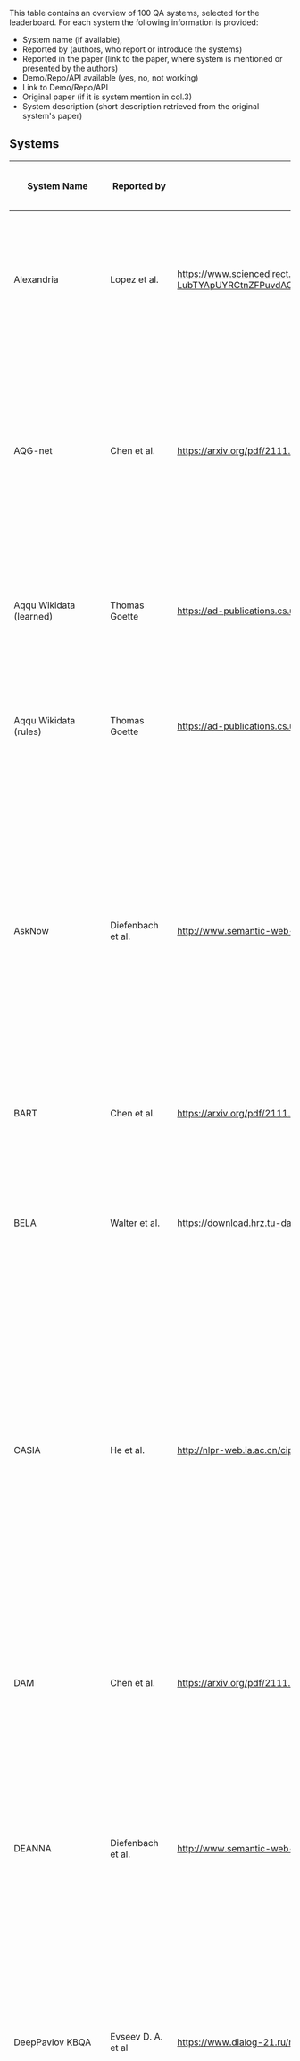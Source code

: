 This table contains an overview of 100 QA systems, selected for the leaderboard. For each system the following information is provided:
- System name (if available),
- Reported by (authors, who report or introduce the systems)
- Reported in the paper (link to the paper, where system is mentioned or presented by the authors)
- Demo/Repo/API available (yes, no, not working)
- Link to Demo/Repo/API
- Original paper (if it is system mention in col.3)
- System description (short description retrieved from the original system's paper)



## Systems
| System Name                           | Reported by         | Reported in the paper| Demo/Repo/API available (yes or no or not working) | | Link to Demo/Repo/API| Original paper (if it is system mention in col.3) | System description (short description retrieved from the original system's paper)|
|--------------------------------------|----------------------|-------------------------------------------------------------------------------------------------------------------------------------------------------------------------------------------------------------------------------------------------------------------------------------------------------|-------------|---------------------------------------------|------------------------------------------------------------------------------------------------------------------------|----------------------------------------------------------------------------------------------------------------------------------------------------------------------------------------------------------|---------------------------------------------------------------------------------------------------------------------------------------------------------------------------------------------------------------------------------------------------------------------------------------------------------------------------------------------------------------------------------------------------------------------------------------------------------------------------------------------------------------------------------------------------------------------------------------------------------------------------------------------------------------------------------------------------------------------------------------------------------------------------------------------------------------------------------------------------------------------------------------------------------------------------------------------------------------------------------------------------------------------------------------------------------------------------------------------------------|
| Alexandria                           | Lopez et al.         | https://www.sciencedirect.com/science/article/pii/S157082681300022X?casa_token=NBVj-I48uxAAAAAA:izoYV-LubTYApUYRCtnZFPuvdACyWHHNnwVBjo1S1K24AiXYmMde9vdEBsCxdpAvlfNvPswrzr8#br000150                                                                                                                  | not working |                                             | http://alexandria.neofonie.de/                                                                                         | https://link.springer.com/chapter/10.1007/978-3-662-46641-4_8                                                                                                                                            | Alexandria is a German question answering system over a domain ontology that was built primarily with data from Freebase, parts of DBpedia, and some manually generated content, and contains information on persons, locations, works, etc., as well as events, including temporal ones, and n-ary relations between entities.                                                                                                                                                                                                                                                                                                                                                                                                                                                                                                                                                                                                                                                                                                                                                                         |
| AQG-net                              | Chen et al.          | https://arxiv.org/pdf/2111.00732.pdf                                                                                                                                                                                                                                                                  | yes         |                                             | https://github.com/Bahuia/AQGNet                                                                                       | https://arxiv.org/pdf/2109.03614.pdf                                                                                                                                                                     | Authors propose a new formal query building approach that consists of two stages. In the first stage, they predict the query structure of the question and leverage the structure to constrain the generation of the candidate queries and propose a novel graph generation framework to handle the structure prediction task and design an encoder-decoder model to predict the argument of the predetermined operation in each generative step. In the second stage, they follow the previous methods to rank the candidate queries.                                                                                                                                                                                                                                                                                                                                                                                                                                                                                                                                                                  |
| Aqqu Wikidata (learned)              | Thomas Goette        | https://ad-publications.cs.uni-freiburg.de/theses/Master_Thomas_Götte_2021.pdf                                                                                                                                                                                                                        | no          |                                             |                                                                                                                        | same as reporting paper                                                                                                                                                                                  | Author focus on simple questions which means thatthe corresponding SPARQL query contains only one triple, provide a modular, easy-toextend QA pipeline and evaluate it on the SimpleQuestionsWikidata benchmark. Ranking is learned from the training set.                                                                                                                                                                                                                                                                                                                                                                                                                                                                                                                                                                                                                                                                                                                                                                                                                                              |
| Aqqu Wikidata (rules)                | Thomas Goette        | https://ad-publications.cs.uni-freiburg.de/theses/Master_Thomas_Götte_2021.pdf                                                                                                                                                                                                                        | no          |                                             |                                                                                                                        | same as reporting paper                                                                                                                                                                                  | Author focus on simple questions which means thatthe corresponding SPARQL query contains only one triple, provide a modular, easy-toextend QA pipeline and evaluate it on the SimpleQuestionsWikidata benchmark. Ranking with a set of weighted features.                                                                                                                                                                                                                                                                                                                                                                                                                                                                                                                                                                                                                                                                                                                                                                                                                                               |
| AskNow                               | Diefenbach et al.    | http://www.semantic-web-journal.net/system/files/swj2038.pdf                                                                                                                                                                                                                                          | yes         |                                             | https://github.com/AskNowQA                                                                                            | https://www.springerprofessional.de/en/asknow-a-framework-for-natural-language-query-formalization-in-s/10191942                                                                                         | Authors propose a framework, called AskNow, where users can pose queries in English to a target RDF knowledge base (e.g. DBpedia), which are first normalized into an intermediary canonical syntactic form, called Normalized Query Structure (NQS), and then translated into SPARQL queries. NQS facilitates the identification of the desire (or expected output information) and the user-provided input information, and establishing their mutual semantic relationship. At the same time, it is sufficiently adaptive to query paraphrasing. We have empirically evaluated the framework with respect to the syntactic robustness of NQS and semantic accuracy of the SPARQL translator on standard benchmark datasets.                                                                                                                                                                                                                                                                                                                                                                          |
| BART                                 | Chen et al.          | https://arxiv.org/pdf/2111.00732.pdf                                                                                                                                                                                                                                                                  | yes         |                                             | https://github.com/pytorch/fairseq/blob/main/examples/bart/README.md                                                   | https://arxiv.org/abs/1910.13461                                                                                                                                                                         | BART is a strong pre-trained sequence-tosequence model, that treats the problem of KGQA as a conventional machine translation task from NLQ to SPARQL.                                                                                                                                                                                                                                                                                                                                                                                                                                                                                                                                                                                                                                                                                                                                                                                                                                                                                                                                                  |
| BELA                                 | Walter et al.        | https://download.hrz.tu-darmstadt.de/pub/FB20/Dekanat/Publikationen/UKP/76500354.pdf                                                                                                                                                                                                                  | no          |                                             |                                                                                                                        | same as reporting paper                                                                                                                                                                                  | Authors present a question answering system architecture whichprocesses natural language questions in a pipeline consisting of five steps:i) question parsing and query template generation, ii) lookup in an inverted index, iii) string similarity computation, iv) lookup in a lexicaldatabase in order to find synonyms, and v) semantic similarity computation                                                                                                                                                                                                                                                                                                                                                                                                                                                                                                                                                                                                                                                                                                                                     |
| CASIA                                | He et al.            | http://nlpr-web.ia.ac.cn/cip/~liukang/liukangPageFile/QALD-3.pdf                                                                                                                                                                                                                                      | no          |                                             |                                                                                                                        | same as reporting paper                                                                                                                                                                                  | CASIA  implements a basic pipeline framework which consists three main components, including question analysis, resource mapping and SPARQL generation. Inspecific, authors first employ shallow and deep linguistic analysis to transform NL-queriesinto a set of Query Triples with <subject, predict, object> format. Second, they mapeach phrase in Query Triple to the corresponding resource (class, entity, or property)in DBpedia. As a result, Ontology Triples are generated. Thirdly, the SPARQL querieswill be constructed based on Ontology Triple and question type. At last, the generatedSPARQL queries is used to search on the Linked Data, and the best answer can bepicked out through validating and ranking.                                                                                                                                                                                                                                                                                                                                                                      |
| DAM                                  | Chen et al.          | https://arxiv.org/pdf/2111.00732.pdf                                                                                                                                                                                                                                                                  | no          |                                             |                                                                                                                        | https://ur.booksc.me/book/82262350/2e40d5                                                                                                                                                                | Authors propose a transformer-based deep attentive semantic matching model (DAM), to identify the KB relations corresponding to the questions. The DAM is completely based on the attention mechanism and applies the fine-grained word-level attention to enhance the matching of questions and relations. On the basis of the DAM, we build a three-stage KBQA pipeline system                                                                                                                                                                                                                                                                                                                                                                                                                                                                                                                                                                                                                                                                                                                        |
| DEANNA                               | Diefenbach et al.    | http://www.semantic-web-journal.net/system/files/swj2038.pdf                                                                                                                                                                                                                                          | yes         |                                             | https://www.mpi-inf.mpg.de/departments/databases-and-information-systems/research/yago-naga/deanna                     | https://aclanthology.org/D12-1035.pdf                                                                                                                                                                    | The method is based on an integer linear program to solve several disambiguation tasks jointly: the segmentation of questions into phrases; the mapping of phrases to semantic entities, classes, and relations; and the construction of SPARQL triple patterns. Our solution harnesses the rich type system provided by knowledge bases in the web of linked data, to constrain our semantic-coherence objective function.                                                                                                                                                                                                                                                                                                                                                                                                                                                                                                                                                                                                                                                                             |
| DeepPavlov KBQA                      | Evseev D. A. et al   | https://www.dialog-21.ru/media/5088/evseevdaplusarkhipov-myu-048.pdf                                                                                                                                                                                                                                  | yes         |                                             | http://docs.deeppavlov.ai/en/master/features/models/kbqa.html                                                          | same as reporting paper                                                                                                                                                                                  | For translation of a question to a SPARQL query, authors first define the type of the query template. Then they fill the empty slots in the template with entities, relations from Wikidata and constraints. For entity detection BERT sequence labeling model is used. Relation ranking is performed by BiLSTM, path ranking—by BERT-based ranking model.This KBQA system is capable of answering complex questions with logical or comparative reasoning and was released as a component of open-source DeepPavlov library.                                                                                                                                                                                                                                                                                                                                                                                                                                                                                                                                                                           |
| DTQA                                 | Omar et al.          | http://ceur-ws.org/Vol-2980/paper312.pdf                                                                                                                                                                                                                                                              | no          |                                             |                                                                                                                        | https://ojs.aaai.org/index.php/AAAI/article/view/17988                                                                                                                                                   | Authors demonstrate Deep Thinking Question Answering (DTQA), a semantic parsing and reasoning-based KBQA system. DTQA (1) integrates multiple, reusable modules that are trained specifically for their individual tasks (e.g. semantic parsing, entity linking, and relationship linking), eliminating the need for end-to-end KBQA training data; (2) leverages semantic parsing and a reasoner for improved question understanding.                                                                                                                                                                                                                                                                                                                                                                                                                                                                                                                                                                                                                                                                  |
| ElNeuQA-ConvS2S                      | Diomedi, Hogan       | https://arxiv.org/pdf/2107.02865.pdf                                                                                                                                                                                                                                                                  | yes         |                                             | https://github.com/thesemanticwebhero/ElNeuKGQA                                                                        | same as reporting paper                                                                                                                                                                                  | Authors propose an approach, called ElNeuQA, that combines EL with NMT. Specifically, an EL system is used to identify entity mentions in the question and link them to the knowledge graph. They combine this with an NMT model that is trained and used to generate template queries with placeholders for entities. Also the model is strengthened with ConvS2S (Convolutional Sequence-to-Sequence): a CNN-based architecture, featuring gated linear units, residual connections, and attention.                                                                                                                                                                                                                                                                                                                                                                                                                                                                                                                                                                                                   |
| Elon                                 | Zheng et. al.        | https://arxiv.org/pdf/1910.09760.pdf                                                                                                                                                                                                                                                                  | yes         |                                             | https://github.com/bszabo94/Elon, demo not working http://qald-beta.cs.upb.de:443/                                     | same as reporting paper                                                                                                                                                                                  | Elon by Szab´o Bence et al. from Paderborn University in Germany stemsfrom a student project and is available at http://qald-beta.cs.upb.de:443/.It is based on an own dictionary and not yet published.                                                                                                                                                                                                                                                                                                                                                                                                                                                                                                                                                                                                                                                                                                                                                                                                                                                                                                |
| Frankenstein                         | Liang et al.         | https://assets.researchsquare.com/files/rs-70794/v1_stamped.pdf                                                                                                                                                                                                                                       | yes         |                                             | https://github.com/WDAqua/Frankenstein                                                                                 | https://dl.acm.org/doi/fullHtml/10.1145/3178876.3186023                                                                                                                                                  | Modern question answering (QA) systems need to flexibly integrate a number of components specialised to fulfil specific tasks in a QA pipeline. Since a number of different software components exist that implement different strategies for each of these tasks, it is a major challenge to select and combine the most suitable components into a QA system, given the characteristics of a question. The authors study this optimisation problem and train classifiers, which take features of a question as input and have the goal of optimising the selection of QA components based on those features and devise a greedy algorithm to identify the pipelines that include the suitable components and can effectively answer the given question. We implement this model within Frankenstein, a QA framework able to select QA components and compose QA pipelines. Evaluation results not only suggest that Frankenstein precisely solves the QA optimisation problem but also enables the automatic composition of optimised QA pipelines, which outperform the static Baseline QA pipeline. |
| FREyA                                | Lopez et al.         | https://arxiv.org/pdf/2105.00811.pdf                                                                                                                                                                                                                                                                  | no          |                                             |                                                                                                                        | https://link.springer.com/content/pdf/10.1007%2F978-3-642-13486-9_8.pdf                                                                                                                                  | FREyA combines syntactic parsing with the knowledge encoded in ontologies in order to reduce the customisation effort. If the system fails to automatically derive an answer, it will generate clarification dialogs for the user. The user’s selections are saved and used for training the system in order to improve its performance over time.                                                                                                                                                                                                                                                                                                                                                                                                                                                                                                                                                                                                                                                                                                                                                      |
| gAnswer                              | Omar et al.          | http://ceur-ws.org/Vol-2980/paper312.pdf                                                                                                                                                                                                                                                              | not working |                                             | http://59.108.48.18:8080/gAnswer/ganswer.jsp, http://ganswer.gstore-pku.com/                                           | https://ieeexplore.ieee.org/stamp/stamp.jsp?arnumber=8085196&casa_token=tKoH05rK3M0AAAAA:5fYhLLMidsRm4ibH-JoOaJst81ulY3_oS3crqTO_sLGAOjmVhQEFAvnTnd4v5ZpLqpsnIhhSF5k_&tag=1                              | Authors propose a semantic query graph to model the query intention in the natural language question in a structural way, based on which, RDF Q/A is reduced to subgraph matching problem. They resolve the ambiguity of natural language questions at the time when matches of query are found. The cost of disambiguation is saved if there are no matching found. Two different frameworks to build the semantic query graph are proposed, gAnswer is relation (edge)-first.                                                                                                                                                                                                                                                                                                                                                                                                                                                                                                                                                                                                                         |
| gAnswer2                             | Zheng et. al.        | https://arxiv.org/pdf/1910.09760.pdf                                                                                                                                                                                                                                                                  | no          |                                             |                                                                                                                        | https://ieeexplore.ieee.org/stamp/stamp.jsp?arnumber=8085196                                                                                                                                             | Authors propose a semantic query graph to model the query intention in the natural language question in a structural way, based on which, RDF Q/A is reduced to subgraph matching problem. They resolve the ambiguity of natural language questions at the time when matches of query are found. The cost of disambiguation is saved if there are no matching found. Two different frameworks to build the semantic query graph are proposed, gAnswer2 is node-first.                                                                                                                                                                                                                                                                                                                                                                                                                                                                                                                                                                                                                                   |
| gGCN                                 | Wu et al.            | https://arxiv.org/pdf/2101.01510.pdf                                                                                                                                                                                                                                                                  | no          |                                             |                                                                                                                        | same as reporting paper                                                                                                                                                                                  | Authors  present a relational graph convolutional network (RGCN)-based model gRGCN for semantic parsing in KBQA. gRGCN extracts the global semantics of questions and their corresponding query graphs, including structure semantics via RGCN and relational semantics (label representation of relations between entities) via a hierarchical relation attention mechanism.The gGCN model is obtained from gRGCN by replacing RGCN with Graph Convolutional Network (GCN)                                                                                                                                                                                                                                                                                                                                                                                                                                                                                                                                                                                                                             |
| GGNN                                 | Sorokin and Gurevych | https://aclanthology.org/C18-1280.pdf                                                                                                                                                                                                                                                                 | yes         |                                             | https://github.com/UKPLab/coling2018-graph-neural-networks-question-answering                                          | same as reporting paper                                                                                                                                                                                  | Authors address the problem of learning vector representations for complex semantic parses that consist of multiple entities and relations. For each input question, they construct an explicit structural semantic parse (semantic graph). Semantic parses can be deterministically converted to a query to extract the answers from the KB. To investigate ways to encode the structure of a semantic parse and to improve the performance for more complex questions, authors adapt Gated Graph Neural Networks (GGNNs), described in Li et al. (2016), to process and score semantic parses.                                                                                                                                                                                                                                                                                                                                                                                                                                                                                                        |
| GRAFT-Net                            | Y Feng et al.        | https://arxiv.org/pdf/2112.06109.pdf                                                                                                                                                                                                                                                                  | yes         |                                             | https://github.com/haitian-sun/GraftNet                                                                                | https://arxiv.org/abs/1809.00782                                                                                                                                                                         | Authors propose a novel graph convolution based neural network, called GRAFT-Net (Graphs of Relations Among Facts and Text Networks), specifically designed to operate over heterogeneous graphs of KB facts and text sentences. First, they propose heterogeneous update rulesthat handle KB nodes differently from the textnodes: for instance, LSTM-based updates are usedto propagate information into and out of text nodes. Second, authors introduce a directed propagation method, inspired by personalized Pagerankin IR (Haveliwala, 2002),                                                                                                                                                                                                                                                                                                                                                                                                                                                                                                                                                   |
| GRAFT-Net + Clocq                    | Christmann P. et al  | https://arxiv.org/pdf/2108.08597.pdf                                                                                                                                                                                                                                                                  | yes         |                                             | https://github.com/PhilippChr/CLOCQ (demo is available for further work on CLOCQ)                                      | same as reporting paper                                                                                                                                                                                  | This work presents CLOCQ, an efficient method that prunes irrelevant parts of the search space using KB-aware signals. CLOCQ uses a top-𝑘 query processor over score-ordered lists of KB items that combine signals about lexical matching, relevance to the question, coherence among candidate items, and connectivity in the KB graph.                                                                                                                                                                                                                                                                                                                                                                                                                                                                                                                                                                                                                                                                                                                                                               |
| gRGCN                                | Wu et al.            | https://arxiv.org/pdf/2101.01510.pdf                                                                                                                                                                                                                                                                  | no          |                                             |                                                                                                                        | same as reporting paper                                                                                                                                                                                  | Authors present a relational graph convolutional network (RGCN)-based model gRGCN for semantic parsing in KBQA. gRGCN extracts the global semantics of questions and their corresponding query graphs, including structure semantics via RGCN and relational semantics (label representation of relations between entities) via a hierarchical relation attention mechanism.                                                                                                                                                                                                                                                                                                                                                                                                                                                                                                                                                                                                                                                                                                                            |
| Hakimov                              | Diefenbach et al.    | http://www.semantic-web-journal.net/system/files/swj2038.pdf                                                                                                                                                                                                                                          | no          |                                             |                                                                                                                        | https://www.semanticscholar.org/paper/Applying-Semantic-Parsing-to-Question-Answering-the-Hakimov-Unger/126ee532d48302b31f899ab392c51ad982ee5cad                                                         | Authors investigate how much lexical knowledge would need to be added so that a semantic parsing approach can perform well on unseen data. We manually add a set of lexical entries on the basis of analyzing the test portion of the QALD-4 dataset. Further, we analyze if a state-of-the-art tool for inducing ontology lexica from corpora can derive these lexical entries automatically.                                                                                                                                                                                                                                                                                                                                                                                                                                                                                                                                                                                                                                                                                                          |
| HGNet                                | Chen et al.          | https://arxiv.org/pdf/2111.00732.pdf                                                                                                                                                                                                                                                                  | yes         |                                             | https://github.com/Bahuia/HGNet                                                                                        | https://arxiv.org/pdf/2111.00732.pdf                                                                                                                                                                     | Hierarchical Graph Generation Network (HGNet) focues on generating search query by proposing a new unified query graph grammar to adapt to SPARQL's syntax. FIrstly, the autho ranks top k entity, relation, and value by ralation ranking and pattern matching. Secondly, HGNet is used to encde and decode the natural questions to generate query graph. The project is open-sourced on github.                                                                                                                                                                                                                                                                                                                                                                                                                                                                                                                                                                                                                                                                                                      |
| HR-BiLSTM                            | Chen et al.          | https://arxiv.org/pdf/2111.00732.pdf                                                                                                                                                                                                                                                                  | no          |                                             |                                                                                                                        | https://arxiv.org/pdf/1704.06194.pdf                                                                                                                                                                     | Authors propose a hierarchical recurrent neural network enhanced by residual learning which detects KB relations given an input question. The method uses deep residual bidirectional LSTMs to compare questions and relation names via different levels of abstraction. Additionally, they propose a simple KBQA system that integrates entity linking and our proposed relation detector to make the two components enhance each other                                                                                                                                                                                                                                                                                                                                                                                                                                                                                                                                                                                                                                                                |
| Intui2                               | Diefenbach et al.    | http://www.semantic-web-journal.net/system/files/swj2038.pdf                                                                                                                                                                                                                                          | no          |                                             |                                                                                                                        | http://ceur-ws.org/Vol-1179/CLEF2013wn-QALD3-Dima2013.pdf                                                                                                                                                | The system takes as input a natural language question formulated in English and generates an equivalent SPARQL query. The mapping is based on the analysis of the syntactic patterns present in the input question.                                                                                                                                                                                                                                                                                                                                                                                                                                                                                                                                                                                                                                                                                                                                                                                                                                                                                     |
| Intui3                               | Diefenbach et al.    | http://www.semantic-web-journal.net/system/files/swj2038.pdf                                                                                                                                                                                                                                          | no          |                                             |                                                                                                                        | http://ceur-ws.org/Vol-1180/CLEF2014wn-QA-Dima2014.pdf                                                                                                                                                   | The system accepts as input a question formulated in natural language (in English), and uses syntactic and semantic information to construct its interpretation with respect to a given database of RDF triples (in this case DBpedia 3.9). The interpretation is mapped to the corresponding SPARQL query, which is then run against a SPARQL endpoint to retrieve the answers to the initial question.                                                                                                                                                                                                                                                                                                                                                                                                                                                                                                                                                                                                                                                                                                |
| ISOFT                                | Diefenbach et al.    | http://www.semantic-web-journal.net/system/files/swj2038.pdf                                                                                                                                                                                                                                          | no          |                                             |                                                                                                                        | http://ceur-ws.org/Vol-1180/CLEF2014wn-QA-ParkEt2014.pdf                                                                                                                                                 | Authors  use natural language processing tools to extract slots and SPARQL templates from the question and  semantic similarity to map a natural language question to a SPARQL query.                                                                                                                                                                                                                                                                                                                                                                                                                                                                                                                                                                                                                                                                                                                                                                                                                                                                                                                   |
| KBQA-Adapter                         | Oliya A et al        | https://aclanthology.org/2021.emnlp-main.345.pdf                                                                                                                                                                                                                                                      | yes         |                                             | https://github.com/wudapeng268/KBQA-Adapter                                                                            | https://arxiv.org/pdf/1907.07328.pdf                                                                                                                                                                     | In this paper, we propose a simple mapping method, named representation adapter, to learn the representation mapping for both seen and unseen relations based on previously learned relation embedding. The authors employ the adversarial objective and the reconstruction objective to improve the mapping performance                                                                                                                                                                                                                                                                                                                                                                                                                                                                                                                                                                                                                                                                                                                                                                                |
| KGQAn                                | Omar et al.          | http://ceur-ws.org/Vol-2980/paper312.pdf                                                                                                                                                                                                                                                              | yes         |                                             | https://www.youtube.com/watch?v=Pdun0cG5PUE&ab_channel=RehamOsama                                                      | same as reporting paper                                                                                                                                                                                  | KGQAn transforms a question into semantically equivalent SPARQL queries via a novel three-phase strategy based on natural language models trained generally for understanding and leveraging short English text. Without preprocessing or annotated questions on KGs, KGQAn outperformed the existing systems in KG question answering by an improvement of at least 33% in F1-measure and 61% in precision                                                                                                                                                                                                                                                                                                                                                                                                                                                                                                                                                                                                                                                                                             |
| KrantikariQA (Pairwise)              | G Maheshwari et. al. | https://arxiv.org/pdf/1811.01118.pdf                                                                                                                                                                                                                                                                  | yes         |                                             | https://github.com/AskNowQA/KrantikariQA                                                                               | same as reporting paper                                                                                                                                                                                  | Authors conduct an empirical investigation of neural query graph ranking approaches for the task of complex question answering over knowledge graphs. They experiment with six different ranking models and propose a novel self-attention based slot matching model which exploits the inherent structure of query graphs. Pairwise counterparts perform worse.                                                                                                                                                                                                                                                                                                                                                                                                                                                                                                                                                                                                                                                                                                                                        |
| KrantikariQA (Pointwise)             | G Maheshwari et. al. | https://arxiv.org/pdf/1811.01118.pdf                                                                                                                                                                                                                                                                  | yes         |                                             | https://github.com/AskNowQA/KrantikariQA                                                                               | same as reporting paper                                                                                                                                                                                  | Authors conduct an empirical investigation of neural query graph ranking approaches for the task of complex question answering over knowledge graphs. They experiment with six different ranking models and propose a novel self-attention based slot matching model which exploits the inherent structure of query graphs. Pointwise models generally outperform their pairwise counterparts when trained on small datasets but have a comparable performance otherwise.                                                                                                                                                                                                                                                                                                                                                                                                                                                                                                                                                                                                                               |
| LAMA                                 | Radoev et. al.       | http://www.semantic-web-journal.net/system/files/swj2537.pdf                                                                                                                                                                                                                                          | no          |                                             |                                                                                                                        | same as reporting paper                                                                                                                                                                                  | The proposed method is based on transforming natural language questions into SPARQL queries by leveraging the syntactic information of questions. Authors describe a set of lexico-syntactic patterns used to automatically generate triple patterns and SPARQL queries.                                                                                                                                                                                                                                                                                                                                                                                                                                                                                                                                                                                                                                                                                                                                                                                                                                |
| Liang et al.                         | Liang et al.         | https://assets.researchsquare.com/files/rs-70794/v1_stamped.pdf                                                                                                                                                                                                                                       | yes         |                                             | https://github.com/Sylvia-Liang/QAsparql                                                                               | same as reporting paper                                                                                                                                                                                  | Authors propose a new QA system for translating natural language questions into SPARQL queries. The key idea is to break up the translation process into 5 smaller, more manageable sub-tasks and use ensemble machine learning methods as well as Tree-LSTM-based neural network models to automatically learn and translate a natural language question into a SPARQL query.                                                                                                                                                                                                                                                                                                                                                                                                                                                                                                                                                                                                                                                                                                                          |
| LingTeQA                             | D. Nhuan et al       | https://ieeexplore.ieee.org/abstract/document/9282949                                                                                                                                                                                                                                                 | no          |                                             |                                                                                                                        | same as reporting paper                                                                                                                                                                                  | Authors introduce a Question-Answering (QA) system that allows users to ask questions in English. The uniqueness of this system is its ability to answer questions containing linguistic terms, i.e., concepts such as SMALL, LARGE, or TALL. Those concepts are defined via membership functions drawn by users using a dedicated software designed for entering ‘shapes’ of these functions. The system is built based on an analogical problem solving approach, and is suitable for providing users with comprehensive answers.                                                                                                                                                                                                                                                                                                                                                                                                                                                                                                                                                                     |
| Luo et al.                           | Wu et al.            | https://arxiv.org/pdf/2101.01510.pdf                                                                                                                                                                                                                                                                  | no          |                                             |                                                                                                                        | https://aclanthology.org/D18-1242.pdf                                                                                                                                                                    | Authors propose a neural network based approach to improve the performance of semantic similarity measurement in complex question answering. Given candidate query graphs generated from one question, their model embeds the question surface and predicate sequences into a uniform vector space. The main difference between their approach and previous methods is that the authors integrate hidden vectors of various semantic components and encode their interaction as the hidden semantics of the entire query graph. In addition, to cope with different semantic components of a query graph, dependency parsing information is leveraged as a complementary of sentential information for question encoding, which makes the model better align each component to the question.                                                                                                                                                                                                                                                                                                            |
| mBERT                                | Zhou Y. et al        | https://aclanthology.org/2021.naacl-main.465.pdf                                                                                                                                                                                                                                                      | no          |                                             |                                                                                                                        | same as reporting paper                                                                                                                                                                                  | A KGQA baseline, proposed in Zhou et al. for multilingual QA , implemented with fine-tuning pre-trained multilingual models (e.g. mBERT) in source language and directly perform inference in target language.                                                                                                                                                                                                                                                                                                                                                                                                                                                                                                                                                                                                                                                                                                                                                                                                                                                                                          |
| MemNN                                | Oliya A et al        | https://aclanthology.org/2021.emnlp-main.345.pdf                                                                                                                                                                                                                                                      | no          |                                             |                                                                                                                        | https://arxiv.org/abs/1506.02075                                                                                                                                                                         | Authors present an embedding-based QA system developed under the framework of Memory Networks (MemNNs) (Weston et al., 2015; Sukhbaatar et al., 2015). Memory Networks are learning systems centered around a memory component that can be read and written to, with a particular focus on cases where the relationship between the input and response languages (here natural language) and the storage language (here, the facts from KBs) is performed by embedding all of them in the same vector space. The setting of the simple QA corresponds to the elementary operation of performing a single lookup in the memory.                                                                                                                                                                                                                                                                                                                                                                                                                                                                          |
| MHE                                  | Lopez et al.         | https://www.sciencedirect.com/science/article/pii/S157082681300022X?casa_token=NBVj-I48uxAAAAAA:izoYV-LubTYApUYRCtnZFPuvdACyWHHNnwVBjo1S1K24AiXYmMde9vdEBsCxdpAvlfNvPswrzr8#br000150                                                                                                                  | no          |                                             |                                                                                                                        | no paper submitted, mentioned only in the organizers report                                                                                                                                              | MHE is a method for retrieving entities from an entity graph given an input query in natural language. It was developed by Marek Ciglan at the Institute of Informatics at the Slovak Academy of Sciences. The method relies on query annotation, where parts of the query are labeled with possible mappings to the given knowledge base. The annotations comprise entities and relations, and were generated by means of a gazetteer, in order to expand relations with synonyms, and a Wikifier tool, in order to annotate entities. From those annotations, MHE constructs possible sub-graphs as query interpretation hypotheses and matches them against the entity graph of DBpedia. MHE was the onlyQALD-2 participant that provided answers to alltypes of questions, performing best on string anddate questions.                                                                                                                                                                                                                                                                             |
| Multi-hop QGG                        | Zou et al.           | https://arxiv.org/pdf/2111.06086.pdf                                                                                                                                                                                                                                                                  | no          |                                             |                                                                                                                        | same as reporting paper                                                                                                                                                                                  | Authors propose an end-to-end text-to-SPARQL baseline, which can effectively answer multitype complex questions, such as fact questions, dual-intent questions, boolean questions and counting questions, with Wikidata as the background knowledge base. The baseline's is implemented  as  relation-aware attention encoder and pointer network decoder.                                                                                                                                                                                                                                                                                                                                                                                                                                                                                                                                                                                                                                                                                                                                              |
| NHGG                                 | Chen et al.          | https://arxiv.org/pdf/2111.00732.pdf                                                                                                                                                                                                                                                                  | no          |                                             |                                                                                                                        | same as reporting paper                                                                                                                                                                                  | Non-hierarchical Graph Generation (NHGG) integrates Outlining and Filling into one procedure. For AddVertex and AddEdge, the model directly predicts instances instead of classes. In this way, the query graph can be completed by only one decoding process without Filling operations.                                                                                                                                                                                                                                                                                                                                                                                                                                                                                                                                                                                                                                                                                                                                                                                                               |
| NSM                                  | Y Feng et al.        | https://arxiv.org/pdf/2112.06109.pdf                                                                                                                                                                                                                                                                  | yes         |                                             | https://github.com/RichardHGL/WSDM2021_NSM                                                                             | https://arxiv.org/pdf/2101.03737.pdf                                                                                                                                                                     | Authors propose a novel teacher-student approach for the multi-hop KBQA task. In their approach, the student network aims to find the correct answer to the query, while the teacher network tries to learn intermediate supervision signals for improving the reasoning capacity of the student network. The major novelty lies in the design of the teacher network, where we utilize both forward and backward reasoning to enhance the learning of intermediate entity distributions. By considering bidirectional reasoning, the teacher network can produce more reliable intermediate supervision signals, which can alleviate the issue of spurious reasoning                                                                                                                                                                                                                                                                                                                                                                                                                                   |
| NSQA                                 | P.Kapanipathi et alf | https://aclanthology.org/2021.findings-acl.339.pdf                                                                                                                                                                                                                                                    | no          |                                             |                                                                                                                        | same as reporting paper                                                                                                                                                                                  | Authors propose Neuro-Symbolic Question Answering (NSQA), a modular KBQA system, that leverages (1) Abstract Meaning Representation (AMR) parses for task-independent question understanding; (2) a simple yet effective graph transformation approach to convert AMR parses into candidate logical queries that are aligned to the KB; (3) a pipeline-based approach which integrates multiple, reusable modules that are trained specifically for their individual tasks (semantic parser, entity and relationship linkers, and neuro-symbolic reasoner) and do not require end-to-end training data.                                                                                                                                                                                                                                                                                                                                                                                                                                                                                                 |
| NT-GRAFT-Net                         | Y Feng et al.        | https://arxiv.org/pdf/2112.06109.pdf                                                                                                                                                                                                                                                                  | no          |                                             |                                                                                                                        | same as reporting paper                                                                                                                                                                                  | Extension of NSM: authors replace NSM with GRAFT-Net in NT-NSMto create NT-GRAFT-Net and obtain 6.5-12.6%Hits@1 improvement on GRAFT-Net. GRAFT-Net is a novel graph convolution based neural network,called GRAFT-Net (Graphs of Relations AmongFacts and Text Networks), specifically designedto operate over heterogeneous graphs of KB factsand text sentences, proposed by Sun et al., 2018.                                                                                                                                                                                                                                                                                                                                                                                                                                                                                                                                                                                                                                                                                                       |
| NT-NSM                               | Y Feng et al.        | https://arxiv.org/pdf/2112.06109.pdf                                                                                                                                                                                                                                                                  | no          |                                             |                                                                                                                        | same as reporting paper                                                                                                                                                                                  | Authors present NumericalTransformer on top of NSM, a state-of-the-art embedding-based KBQA model, to create NT-NSM. To enable better training, they propose two pre-training tasks with explicit numerical-oriented loss functions on two generated training datasets and a template-based data augmentation method for enriching ordinal constrained QA dataset.                                                                                                                                                                                                                                                                                                                                                                                                                                                                                                                                                                                                                                                                                                                                      |
| O-Ranking                            | Chen et al.          | https://arxiv.org/pdf/2111.00732.pdf                                                                                                                                                                                                                                                                  | no          |                                             |                                                                                                                        | same as reporting paper                                                                                                                                                                                  | Outlining+Ranking (O-Rank) is an approach proposed by Chen et al. to generate AQG (Abstract Query Graph)  by Outlining and subsequently produces the candidate graphs by enumerating the combination of instances to fill the AQG. Thereafter, the candidates are also ranked with CompQA.                                                                                                                                                                                                                                                                                                                                                                                                                                                                                                                                                                                                                                                                                                                                                                                                              |
| openQA                               | Marx et al.          | https://dl.acm.org/doi/abs/10.1145/2660517.2660519?casa_token=fiz_S3BfluoAAAAA:H0XJuhnjMIH5CH_y7lO6_I7xmCUo_1Of3wwQx0CyYB6adVDVxjrn0Rq3HSJUmfSG4cFAoG1cXN7_Iw                                                                                                                                         | yes         |                                             | https://aksw.org/Projects/openQA.html                                                                                  | same as reporting paper                                                                                                                                                                                  | Authors present a modular and extensible open-source question answering framework and demonstrate how the framework can be used by integrating two state-of-the-art question answering systems.                                                                                                                                                                                                                                                                                                                                                                                                                                                                                                                                                                                                                                                                                                                                                                                                                                                                                                         |
| Platypus                             | Orogat et al.        | https://arxiv.org/pdf/2105.00811.pdf                                                                                                                                                                                                                                                                  | yes         | only find result on qald-7&8 demo available | https://askplatyp.us                                                                                                   | same as reporting paper                                                                                                                                                                                  | Platypus is an question answering platform which has been stoped maintaining after 2018. Platypus supports multilingual question answering by processing question in three steps: 1. convert natural question into internal logical representations. 2. rank the representations by their closeness to the correct interpretation of the question. 3. convert the representation into SPARQL query.                                                                                                                                                                                                                                                                                                                                                                                                                                                                                                                                                                                                                                                                                                     |
| POMELO                               | Zhang et. al.        | https://ojs.aaai.org/index.php/AAAI/article/view/10381                                                                                                                                                                                                                                                | no          |                                             |                                                                                                                        | http://natalia.grabar.free.fr/publications/hamon-QALD2014.pdf                                                                                                                                            | Authors design a four-step method which pre-process the question, generation an abstraction of the question, then build a representation of the SPARQL query and finally generate the query.                                                                                                                                                                                                                                                                                                                                                                                                                                                                                                                                                                                                                                                                                                                                                                                                                                                                                                            |
| PowerAqua                            | Lopez et al.         | https://arxiv.org/pdf/2105.00811.pdf                                                                                                                                                                                                                                                                  | yes         | only find result on qald-1                  | http://poweraqua.open.ac.uk:8080/poweraqua (not working), demo: http://technologies.kmi.open.ac.uk/poweraqua/demo.html | https://www.researchgate.net/publication/228963641_PowerAqua_Supporting_Users_in_Querying_and_Exploring_the_Semantic_Web_Content                                                                         | This QA system is built to fix searching and managing massive scale and heterogeneous content in knowledge base. It applys an ontology basedapproach to locate and integrate information.                                                                                                                                                                                                                                                                                                                                                                                                                                                                                                                                                                                                                                                                                                                                                                                                                                                                                                               |
| QAKiS                                | Zheng et. al.        | https://arxiv.org/pdf/1910.09760.pdf                                                                                                                                                                                                                                                                  | not working |                                             | http://qakis.org/qakis2/, demo: https://www.youtube.com/watch?v=71ovvuoD354&ab_channel=WimmicsInria                    | https://www.semanticscholar.org/paper/Querying-Multilingual-DBpedia-with-QAKiS-Cabrio-Cojan/409a7e40360b8199c4607740a5fad3989a9da07e                                                                     | QAKiS exploits the alignment between properties carried out by DBpedia contributors as a mapping from Wikipedia terms to a common ontology, to exploit information coming from DBpedia multilingual chapters, broadening therefore its coverage.                                                                                                                                                                                                                                                                                                                                                                                                                                                                                                                                                                                                                                                                                                                                                                                                                                                        |
| QAmp                                 | Kapanipathi et al.   | https://aclanthology.org/2021.findings-acl.339.pdf                                                                                                                                                                                                                                                    | yes         |                                             | https://github.com/svakulenk0/KBQA                                                                                     | https://arxiv.org/pdf/1908.06917.pdf                                                                                                                                                                     | QAmp is an approach to complex KGQA  that uses unsupervised message passing, which propagates confidence scores obtained by parsing an input question and matching terms in the knowledge graph to a set of possible answers. First, we identify entity, relationship, and class names mentioned in a natural language question, and map these to their counterparts in the graph. Then, the confidence scores of these mappings propagate through the graph structure to locate the answer entities. Finally, these are aggregated depending on the identified question type.                                                                                                                                                                                                                                                                                                                                                                                                                                                                                                                          |
| Qanary(TM+DP+QB)                     | Orogat et al.        | https://arxiv.org/pdf/2105.00811.pdf                                                                                                                                                                                                                                                                  | yes         |                                             | https://github.com/WDAqua/Qanary                                                                                       | https://www.semanticscholar.org/paper/Frankenstein%3A-A-Platform-Enabling-Reuse-of-Question-Singh-Both/fe1538240c14fcf0de2507c9d6271fbaf38f22d5, https://dl.acm.org/doi/fullHtml/10.1145/3178876.3186023 | Qanary is a methodology for open question answering systems with the following attributes (requirements): interoperability, i.e., an abstraction layer for communication needs to be established, exchangeability and reusability, i.e., a component within a question answering system might be exchanged by another one with the same purpose, flexible granularity, i.e., the approach needs to be agnostic the processing steps implemented by a question answering system, isolation, i.e., each component within a QA system is decoupled from any other component in the QA system. In the cited pipeline, the following components were used: NED-tagme (for the entity recognition module), Diambiguation-Property-OKBQA (for the relationmapping module) and Query Builder (for the query generationmodule).                                                                                                                                                                                                                                                                                  |
| QAnswer                              | Diefenbach et al.    | http://www.semantic-web-journal.net/system/files/swj2038.pdf                                                                                                                                                                                                                                          | yes         |                                             | https://qanswer-frontend.univ-st-etienne.fr/, https://www.qanswer.eu/                                                  | https://www.researchgate.net/publication/289674143_QAnswer_-_Enhanced_Entity_Matching_for_Question_Answering_over_Linked_Data                                                                            | QAnswer is a question answering system developed by Resuti S et al, developed for qald 5 challenge. Now they offer a frontend to type in question, also a API to load your own RDF file to build personalized system. The QAnswer aims at improving the match between entities,  relations and natural language text. They adopt a DBpedia and Wikipedia- based approacd.                                                                                                                                                                                                                                                                                                                                                                                                                                                                                                                                                                                                                                                                                                                               |
| QASparql                             | Orogat et al.        | https://arxiv.org/pdf/2105.00811.pdf                                                                                                                                                                                                                                                                  | yes         |                                             | https://github.com/Sylvia-Liang/QAsparql                                                                               | https://journalofbigdata.springeropen.com/articles/10.1186/s40537-020-00383-w                                                                                                                            | a new QA system for translating natural language questions into SPARQL queries. The key idea is to break up the translation process into 5 smaller, more manageable sub-tasks and use ensemble machine learning methods as well as Tree-LSTM-based neural network models to automatically learn and translate a natural language question into a SPARQL query                                                                                                                                                                                                                                                                                                                                                                                                                                                                                                                                                                                                                                                                                                                                           |
| qaSQP                                | Zheng et. al.        | https://arxiv.org/pdf/1910.09760.pdf                                                                                                                                                                                                                                                                  | no          |                                             |                                                                                                                        | same as reporting paper                                                                                                                                                                                  | Authors propose an  approach powered by a notion of structural query pattern, in this paper. Given an input question, they first generate its query sketch that is compatible with the underlying structure of the knowledge graph. Then, the query graph is completed by labeling the nodes and edges under the guidance of the structural query pattern. Finally, answers can be retrieved by executing the constructed query graph over the knowledge graph.                                                                                                                                                                                                                                                                                                                                                                                                                                                                                                                                                                                                                                         |
| QASystem                             | Zheng et. al.        | https://arxiv.org/pdf/1910.09760.pdf                                                                                                                                                                                                                                                                  | yes         |                                             | https://github.com/LukasBluebaum/QALD-Mini-Project                                                                     | http://ceur-ws.org/Vol-2241/paper-06.pdf (system mentioned in the report, no paper submitted)                                                                                                            | QASystem by Lukas Bl¨ubaum and Nick D¨usterhus is also a student project from Paderborn University Germany and available at http://qald-beta.cs. upb.de:80/. Their system is able to cope with comparatives and superlatives in questions via hand-crafted rules.                                                                                                                                                                                                                                                                                                                                                                                                                                                                                                                                                                                                                                                                                                                                                                                                                                       |
| RealTextasg                          | Perera and Nand      | https://aclanthology.org/Y15-2024.pdf                                                                                                                                                                                                                                                                 | not working | only tested on qald-2                       | https://rivinduperera.com/information/                                                                                 | same as reporting paper                                                                                                                                                                                  | Authors propose a typed dependency based approach to generate an answer sentence where linguistic structure of the question is transformed and realized into a sentence containing the answer. They employ the factoid questions from QALD-2 training question set to extract typed dependency patterns based on the root of the parse tree. Using identified patterns the authors generate a rule set which is used to generate a natural language sentence containing the answer extracted from a knowledge source, realized into a linguistically correct sentence.                                                                                                                                                                                                                                                                                                                                                                                                                                                                                                                                  |
| Rigel-Baseline                       | Oliya A et al        | https://aclanthology.org/2021.emnlp-main.345.pdf                                                                                                                                                                                                                                                      | no          |                                             |                                                                                                                        | same as reporting paper                                                                                                                                                                                  | Rigel is an end-to-end model for KGQA which includes a entity resolution module. The training data only includes questions and corresponding SPARQL, with no need for a seperate entity resolution data. The model learns to jointly perform entity resolution and inference. The model has three variantes, namely Rigel-Baseline, Rigel-ER and Rigel-E2E. In Rigel-baseline, the model has the golen entity as input.                                                                                                                                                                                                                                                                                                                                                                                                                                                                                                                                                                                                                                                                                 |
| Rigel-E2E                            | Oliya A et al        | https://aclanthology.org/2021.emnlp-main.345.pdf                                                                                                                                                                                                                                                      | no          |                                             |                                                                                                                        | same as reporting paper                                                                                                                                                                                  | Rigel is an end-to-end model for KGQA which includes a entity resolution module. The training data only includes questions and corresponding SPARQL, with no need for a seperate entity resolution data. The model learns to jointly perform entity resolution and inference. The model has three variantes, namely Rigel-Baseline, Rigel-ER and Rigel-E2E. In Rigel-E2E, the model has the natural question as input.                                                                                                                                                                                                                                                                                                                                                                                                                                                                                                                                                                                                                                                                                  |
| Rigel-ER                             | Oliya A et al        | https://aclanthology.org/2021.emnlp-main.345.pdf                                                                                                                                                                                                                                                      | no          |                                             |                                                                                                                        | same as reporting paper                                                                                                                                                                                  | Rigel is an end-to-end model for KGQA which includes a entity resolution module. The training data only includes questions and corresponding SPARQL, with no need for a seperate entity resolution data. The model learns to jointly perform entity resolution and inference. The model has three variantes, namely Rigel-Baseline, Rigel-ER and Rigel-E2E. In Rigel-ER, the model has the golden entity span.                                                                                                                                                                                                                                                                                                                                                                                                                                                                                                                                                                                                                                                                                          |
| RO FII                               | Zhang et. al.        | https://ojs.aaai.org/index.php/AAAI/article/view/10381                                                                                                                                                                                                                                                | no          | only on qald 4                              |                                                                                                                        | http://ceur-ws.org/Vol-1180/CLEF2014wn-QA-UngerEt2014.pdf (organizers report)                                                                                                                            | The Faculty of Computer Science at Alexandru Ioan Cuza University of Iasi, Romania, participated with two systems (RO FII), one tackling question answering over DBpedia and one tackling interlinked biomedical datasets. The former builds on Quepy, a Python tool for transforming natural language questions into SPARQL or MQL queries. The latter comprises three components, based on Service Oriented Architecture principles: a text annotator that receives the question in plain text and returns a list of compound words annotated with POS tags and lemmas (using Standford Core NLP), the triple builder that builds a list of triples given a list of keywords and URIs.                                                                                                                                                                                                                                                                                                                                                                                                                |
| robustQA                             | Yahya et al.         | https://dl.acm.org/doi/abs/10.1145/2505515.2505677?casa_token=Qq2Vo4VRohsAAAAA:s_GSmXPMLjasepBGBARFWENM9qRQE6pqVY5bnVUMzAV5G0s50-5Igpj1jgwrnnfXEJjX2wTI4wmyzg                                                                                                                                         | no          | only on qald 2                              |                                                                                                                        | same as reporting paper                                                                                                                                                                                  | This paper advocates a new approach that allows questions to be partially translated into relaxed queries, covering the essential but not necessarily all aspects of the user's input. To compensate for the omissions, we exploit textual sources associated with entities and relational facts. The system translates user questions into an extended form of structured SPARQL queries, with text predicates attached to triple patterns. robustQA is based on a novel optimization model, cast into an integer linear program, for joint decomposition and disambiguation of the user question.                                                                                                                                                                                                                                                                                                                                                                                                                                                                                                     |
| RTV                                  | Diefenbach et al.    | http://www.semantic-web-journal.net/system/files/swj2038.pdf                                                                                                                                                                                                                                          | no          | only on qald 3                              |                                                                                                                        | http://ceur-ws.org/Vol-1179/CLEF2013wn-QALD3-GiannoneEt2013.pdf                                                                                                                                          | The system integrates lexical semantic modeling and statistical inference within a complex architecture that decomposes the NL interpretation task into a cascade of three different stages: (1) The selection of key ontological information from the question (i.e. predicate, arguments and properties), (2) the location of such salient information in the ontology through the joint disambiguation of the different candidates and (3) the compilation of the final SPARQL query. This architecture characterizes a novel approach for the task and exploits a graphical model (i.e. an Hidden Markov Model) to select the proper ontological triples according to the graph nature of RDF                                                                                                                                                                                                                                                                                                                                                                                                       |
| S-Ranking                            | Chen et al.          | https://arxiv.org/pdf/2111.00732.pdf                                                                                                                                                                                                                                                                  | no          |                                             |                                                                                                                        | same as reporting paper                                                                                                                                                                                  | S-Ranking is a baseline model designed by author by combining STAGG (https://aclanthology.org/P15-1128) and CompQA (https://aclanthology.org/D18-1242/). STAGG is used to generate query candidates and ComQA to rank the candidates.                                                                                                                                                                                                                                                                                                                                                                                                                                                                                                                                                                                                                                                                                                                                                                                                                                                                   |
| semanticQA                           | Hakimov et al.       | https://dl.acm.org/doi/abs/10.1145/2457317.2457331?casa_token=36QssuFGvwYAAAAA:N1avCIXP2n0_cEVCFYRcMkZcQXHmojZSm93T1lJ1OtIkCrMN2pfEkW01mqvUdBHiFZWGyDbzfgbXrg                                                                                                                                         | no          | only on qald 2                              |                                                                                                                        | same as reporting paper                                                                                                                                                                                  | Authors present a method for mapping natural language questions to ontology-based structured queries to retrieve direct answers from open knowledge bases (linked data).  It is based on translating natural language questions into RDF triple patterns using the dependency tree of the question text. In addition, the method uses relational patterns extracted from the Web.                                                                                                                                                                                                                                                                                                                                                                                                                                                                                                                                                                                                                                                                                                                       |
| SemGraphQA                           | Diefenbach et al.    | http://www.semantic-web-journal.net/system/files/swj2038.pdf                                                                                                                                                                                                                                          | no          | only on qald 5                              |                                                                                                                        | http://ceur-ws.org/Vol-1391/164-CR.pdf                                                                                                                                                                   | Authors proposed an unsupervised method for the semantic analysis of questions, that generates queries, based on graph transformations, in two steps. First step is independent of the knowledge base schema and makes use of very general constraints on the query structure that allows us to maintain semantic ambiguities in different graphs. Ambiguities are then solved globally at the final step when querying the knowledge base.                                                                                                                                                                                                                                                                                                                                                                                                                                                                                                                                                                                                                                                             |
| SemSeK                               | Lopez et al.         | https://www.sciencedirect.com/science/article/pii/S157082681300022X?casa_token=NBVj-I48uxAAAAAA:izoYV-LubTYApUYRCtnZFPuvdACyWHHNnwVBjo1S1K24AiXYmMde9vdEBsCxdpAvlfNvPswrzr8#br000150                                                                                                                  | no          | only on qald 2                              |                                                                                                                        | same as reporting paper                                                                                                                                                                                  | The authors implemented a series of evaluation challenges for question answering over linked data. The main goal of the challenge was to get insight into the strengths, capabilities, and current shortcomings of question answering systems as interfaces to query linked data sources, as well as benchmarking how these interaction paradigms can deal with the fact that the amount of RDF data available on the web is very large and heterogeneous with respect to the vocabularies and schemas used.                                                                                                                                                                                                                                                                                                                                                                                                                                                                                                                                                                                            |
| SenseAware                           | Elbedweihy et al.    | https://www.researchgate.net/profile/Ziqi-Zhang-13/publication/287589278_Using_BabelNet_in_bridging_the_gap_between_natural_language_queries_and_linked_data_concepts/links/5aba9998a6fdcc71647082e0/Using-BabelNet-in-bridging-the-gap-between-natural-language-queries-and-linked-data-concepts.pdf | no          | only on qald 2                              |                                                                                                                        | same as reporting paper                                                                                                                                                                                  | Authors present a free-NL semantic search approach that bridges the gap between the sense of the user query terms and the underlying ontology’s concepts and properties. They use an extended-Lesk WSD approach  and a NE recogniser  together with a set of advanced string similarity algorithms and ontology-based heuristics to match query terms to ontology concepts and properties.                                                                                                                                                                                                                                                                                                                                                                                                                                                                                                                                                                                                                                                                                                              |
| SINA                                 | Diefenbach et al.    | http://www.semantic-web-journal.net/system/files/swj2038.pdf                                                                                                                                                                                                                                          | not working | only on qald-3&4                            | http://sina.aksw.org/, http://sina-linkeddata.aksw.org/                                                                | https://papers.ssrn.com/sol3/papers.cfm?abstract_id=3199174                                                                                                                                              | SINA is a scalable keyword search system that can answer user queries by transforming user-supplied keywords or natural-languages queries into conjunctive SPARQL queries over a set of interlinked data sources. SINA uses a hidden Markov model to determine the most suitable resources for a user-supplied query from different datasets. The framework is able to construct federated queries by using the disambiguated resources and leveraging the link structure underlying the datasets to query.                                                                                                                                                                                                                                                                                                                                                                                                                                                                                                                                                                                             |
| Slot-Matching                        | Chen et al.          | https://arxiv.org/pdf/2111.00732.pdf                                                                                                                                                                                                                                                                  | yes         |                                             | https://github.com/AskNowQA/KrantikariQA                                                                               | https://jens-lehmann.org/files/2019/iswc_complex_qa_ranking.pdf                                                                                                                                          | This model is a neural network based QA system, which exploits the inherent structure of query graphs. The recurrent neural networt, convolutional neural network and attention structure are tested and compared in ranking and finding the optimal semantic graph. The code is open-sourced on github as well.                                                                                                                                                                                                                                                                                                                                                                                                                                                                                                                                                                                                                                                                                                                                                                                        |
| SPARQL Silhouette Stage-I Full Noise | Purkayastha et al.   | https://arxiv.org/pdf/2109.09475.pdf                                                                                                                                                                                                                                                                  | no          |                                             |                                                                                                                        | same as reporting paper                                                                                                                                                                                  | This is  a modular two-stage neural architecture KGQA system which focuses on out of vocabulary problem. The first stage is called SPARQL silhouette which adapts a seq2seq model to generate SPARQL for the input natural question. The second stage is a neural graph search session whicch distill the output from the first stage by linking the relations through a BERT based architecture.  In stage-I, there are three model training strategies, where noise in entity and relation linking is not injected, partly injected and fully injected. In stage three, there are two variant w/o type and w type, they are connected to type ontology classifier which has differnet strategy on dbpedia and yago ontology, however, the author is unclear in the article. Current setting is full noise setting in stage-I, without stage-II                                                                                                                                                                                                                                                        |
| SPARQL Silhouette Stage-I No Noise   | Purkayastha et al.   | https://arxiv.org/pdf/2109.09475.pdf                                                                                                                                                                                                                                                                  | no          |                                             |                                                                                                                        | same as reporting paper                                                                                                                                                                                  | This is  a modular two-stage neural architecture KGQA system which focuses on out of vocabulary problem. The first stage is called SPARQL silhouette which adapts a seq2seq model to generate SPARQL for the input natural question. The second stage is a neural graph search session whicch distill the output from the first stage by linking the relations through a BERT based architecture.  In stage-I, there are three model training strategies, where noise in entity and relation linking is not injected, partly injected and fully injected. In stage three, there are two variant w/o type and w type, they are connected to type ontology classifier which has differnet strategy on dbpedia and yago ontology, however, the author is unclear in the article. Current setting is no noise setting in stage-I, without stage-II                                                                                                                                                                                                                                                          |
| SPARQL Silhouette Stage-I Part Noise | Purkayastha et al.   | https://arxiv.org/pdf/2109.09475.pdf                                                                                                                                                                                                                                                                  | no          |                                             |                                                                                                                        | same as reporting paper                                                                                                                                                                                  | This is  a modular two-stage neural architecture KGQA system which focuses on out of vocabulary problem. The first stage is called SPARQL silhouette which adapts a seq2seq model to generate SPARQL for the input natural question. The second stage is a neural graph search session whicch distill the output from the first stage by linking the relations through a BERT based architecture.  In stage-I, there are three model training strategies, where noise in entity and relation linking is not injected, partly injected and fully injected. In stage three, there are two variant w/o type and w type, they are connected to type ontology classifier which has differnet strategy on dbpedia and yago ontology, however, the author is unclear in the article. Current setting is part noise setting in stage-I and w/ type.                                                                                                                                                                                                                                                             |
| SPARQL Silhouette Stage-II w/ type   | Purkayastha et al.   | https://arxiv.org/pdf/2109.09475.pdf                                                                                                                                                                                                                                                                  | no          |                                             |                                                                                                                        | same as reporting paper                                                                                                                                                                                  | This is  a modular two-stage neural architecture KGQA system which focuses on out of vocabulary problem. The first stage is called SPARQL silhouette which adapts a seq2seq model to generate SPARQL for the input natural question. The second stage is a neural graph search session whicch distill the output from the first stage by linking the relations through a BERT based architecture.  In stage-I, there are three model training strategies, where noise in entity and relation linking is not injected, partly injected and fully injected. In stage three, there are two variant w/o type and w type, they are connected to type ontology classifier which has differnet strategy on dbpedia and yago ontology, however, the author is unclear in the article. Current setting is full noise setting in stage-I and w/ type.                                                                                                                                                                                                                                                             |
| SPARQL Silhouette Stage-II w/o type  | Purkayastha et al.   | https://arxiv.org/pdf/2109.09475.pdf                                                                                                                                                                                                                                                                  | no          |                                             |                                                                                                                        | same as reporting paper                                                                                                                                                                                  | This is  a modular two-stage neural architecture KGQA system which focuses on out of vocabulary problem. The first stage is called SPARQL silhouette which adapts a seq2seq model to generate SPARQL for the input natural question. The second stage is a neural graph search session whicch distill the output from the first stage by linking the relations through a BERT based architecture.  In stage-I, there are three model training strategies, where noise in entity and relation linking is not injected, partly injected and fully injected. In stage three, there are two variant w/o type and w type, they are connected to type ontology classifier which has differnet strategy on dbpedia and yago ontology, however, the author is unclear in the article. Current setting is full noise setting in stage-I and w/o type.                                                                                                                                                                                                                                                            |
| sparql-qa                            | M. Borroto et al     | http://ceur-ws.org/Vol-2918/paper3.pdf                                                                                                                                                                                                                                                                | no          |                                             |                                                                                                                        | same as reporting paper                                                                                                                                                                                  | Sparql-qa aims at fixing the word out of vocabulary issue in semantic parsing module of KGQA. They design a special format to represent natural language to SPARQL, called QQT format. This format is used in the semantic parsing/translation module, which composes of neural machine translation and name entity recognition. Both are based on seq2seq structure.                                                                                                                                                                                                                                                                                                                                                                                                                                                                                                                                                                                                                                                                                                                                   |
| sparql-qa                            | M. Borroto et al     | https://arxiv.org/pdf/2111.03000.pdf                                                                                                                                                                                                                                                                  | no          |                                             |                                                                                                                        | same as reporting paper                                                                                                                                                                                  | To reduce the impact of the WOOV and improve the training time of the entire process, the authors introduce in sparql-qa some remedies, including a new format to represent an NL to SPARQL datasets. In particular, sparql-qa implements a neural-network-based architecture for question answering that accomplishes the objective by resorting to a novel combination of tools. The architecture is composed of three main modules: Input preparation, Translation, and Assembling.                                                                                                                                                                                                                                                                                                                                                                                                                                                                                                                                                                                                                  |
| STaG-QA                              | Ravishankar et al.   | https://arxiv.org/abs/2111.05825                                                                                                                                                                                                                                                                      | no          |                                             |                                                                                                                        | same as reporting paper                                                                                                                                                                                  | Semantic parsing for Transfer and Generalization (STaG-QA) aims to   facilitate generalization across knowledge bases. It supports working on multiple KGs and is easy to transfer on various datasets. The model is ran in two stages: 1. Softly-tied Query Sketch and 2. KG Interaction. The model can both be pre-trained on big KGQA dataset and trained on target dataset. This variant is trained on target dataset.                                                                                                                                                                                                                                                                                                                                                                                                                                                                                                                                                                                                                                                                              |
| STaG-QA_pre                          | Ravishankar et al.   | https://arxiv.org/abs/2111.05825                                                                                                                                                                                                                                                                      | no          |                                             |                                                                                                                        | same as reporting paper                                                                                                                                                                                  | Semantic parsing for Transfer and Generalization (STaG-QA) aims to   facilitate generalization across knowledge bases. It supports working on multiple KGs and is easy to transfer on various datasets. The model is ran in two stages: 1. Softly-tied Query Sketch and 2. KG Interaction. The model can both be pre-trained on big KGQA dataset and trained on target dataset. This variant is trained on Lc-Quad2 dataset.                                                                                                                                                                                                                                                                                                                                                                                                                                                                                                                                                                                                                                                                            |
| STAGG                                | Wu et al.            | https://arxiv.org/pdf/2101.01510.pdf                                                                                                                                                                                                                                                                  | no          |                                             |                                                                                                                        | https://aclanthology.org/P15-1128/                                                                                                                                                                       | Staged query graph generation (STAGG) is a novel semantic parsing framework. The framework consists of three steps: 1. link topic entity from question to knowledge base 2. Identify Core Inferential Chain connected to the topic entity, where relation is matched using a convolutional neural network 3. augment constraint to the chain.  Therefore STAGG is able to extend the query graph to represent more complicated graphs.                                                                                                                                                                                                                                                                                                                                                                                                                                                                                                                                                                                                                                                                  |
| SWIP                                 | Diefenbach et al.    | http://www.semantic-web-journal.net/system/files/swj2038.pdf                                                                                                                                                                                                                                          | no          | only qald -3                                |                                                                                                                        | http://ceur-ws.org/Vol-1035/iswc2013_demo_19.pdf                                                                                                                                                         | In the SWIP system, the query interpretation process is made of two main steps: the translation of the NL user query into a pivot query, and the formalization of this pivot query.                                                                                                                                                                                                                                                                                                                                                                                                                                                                                                                                                                                                                                                                                                                                                                                                                                                                                                                     |
| SYGMA                                | Neelam S et al       | https://arxiv.org/pdf/2109.13430.pdf                                                                                                                                                                                                                                                                  | no          |                                             |                                                                                                                        | same as reporting paper                                                                                                                                                                                  | System for Generalizable and Modular question Answering over knowledge bases (SYGMA is built on a frame-work adaptable to different KB representations and reasoning types. The SYGMA achives the functionality by three modules: question understanding, question mapping and question mapping, among which the first is kb-agnostic and the rest are kb-specific.                                                                                                                                                                                                                                                                                                                                                                                                                                                                                                                                                                                                                                                                                                                                     |
| TeBaQA                               | L Siciliani et al.   | http://www.semantic-web-journal.net/system/files/swj2701.pdf                                                                                                                                                                                                                                          | yes         |                                             | https://github.com/dice-group/TeBaQA                                                                                   | https://arxiv.org/abs/2103.06752                                                                                                                                                                         | TeBaQA learns to answer questions based on graph isomorphisms from basic graph patterns of SPARQL queries. Learning basic graph patterns is efficient due to the small number of possible patterns. This novel paradigm reduces the amount of training data necessary to achieve state-of-the-art performance. TeBaQA also speeds up the domain adaption process by transforming the QA system development task into a much smaller and easier data compilation task.                                                                                                                                                                                                                                                                                                                                                                                                                                                                                                                                                                                                                                   |
| TeBaQA RNN                           | Athreya et. al       | https://arxiv.org/pdf/2004.13843.pdf                                                                                                                                                                                                                                                                  | yes         |                                             | https://github.com/ram-g-athreya/RNN-Question-Answering                                                                | https://arxiv.org/pdf/2004.13843.pdf                                                                                                                                                                     | TeBaQA RNN is a recursive neural network based QA system. The RNN is used in template classification to replace the traditional query building process. Therefore, this model can generalize to any QA dataset and KG. The model is open source on github.                                                                                                                                                                                                                                                                                                                                                                                                                                                                                                                                                                                                                                                                                                                                                                                                                                              |
| TLDRet                               | Rahoman and Ichise   | https://link.springer.com/article/10.1007/s10844-017-0483-2                                                                                                                                                                                                                                           | no          | only on QALD-2                              |                                                                                                                        | same as reporting paper                                                                                                                                                                                  | Authors propose a keyword-based linked data information retrieval framework that can incorporate temporal features and give more concise results.                                                                                                                                                                                                                                                                                                                                                                                                                                                                                                                                                                                                                                                                                                                                                                                                                                                                                                                                                       |
| TLDRet+                              | Rahoman and Ichise   | https://link.springer.com/article/10.1007/s10844-017-0483-2                                                                                                                                                                                                                                           | no          |                                             |                                                                                                                        | same as reporting paper                                                                                                                                                                                  | TLDRet+ takes keywords as input and generates possible information as output. It captures input keywords’ temporal semantics with signal words. In the TLDRet+, authors compile signal words from Saquete et al. (2009), Derczynski and Gaizauskas (2012), and Fry et al. (1993). Moreover, to annotate temporal value of temporal keywords, they adapt TIMEX3 DATE/TIME annotation. As basic information retrieval framework, TLDRet+ uses an efficient and simple keyword-based QA system called BoTLRet (Rahoman & Ichise 2014), which constructs templates that resemble graph-like structure of linked data and subsumes some part of the linked data to generate possible information. In general, a template is a pre-defined structure that holds position holders and accomplishes tasks by setting those holders with task-specific parameters.                                                                                                                                                                                                                                               |
| UTQA                                 | Diefenbach et al.    | http://www.semantic-web-journal.net/system/files/swj2038.pdf                                                                                                                                                                                                                                          | no          | only tested on qald-5                       |                                                                                                                        | https://aclanthology.org/W16-1403.pdf                                                                                                                                                                    | Authors introduce a new cross-lingual approach using a unified semantic space among languages. After keyword extraction, entity linking and answer type detection, they use cross lingual semantic similarity to extract the answer from knowledge base via relation selection and type matching. Evaluation  is performed  on Persian and Spanish which are typologically different languages.                                                                                                                                                                                                                                                                                                                                                                                                                                                                                                                                                                                                                                                                                                         |
| virtual player                       | Molino et al.        | https://reader.elsevier.com/reader/sd/pii/S0004370215000259?token=FB393D21799A6B75BDC436414AE01B228DF054D86D53A35C538F9F7B859CBD11103353F39E7530607239E025589F7A18&originRegion=eu-west-1&originCreation=20220102201741                                                                               | no          | only tested on qald-3                       |                                                                                                                        | same as reporting paper                                                                                                                                                                                  | This paper describes the techniques used to build a virtual player for the popular TV game “Who Wants to Be a Millionaire?”. The player must answer a series of multiple-choice questions posed in natural language by selecting the correct answer among four different choices. The architecture of the virtual player consists of 1) a Question Answering (QA) module, which leverages Wikipedia and DBpedia datasources to retrieve the most relevant passages of text useful to identify the correct answer to a question, 2) an Answer Scoring (AS) module, which assigns a score to each candidate answer according to different criteria based on the passages of text retrieved by the Question Answering module, and 3) a Decision Making (DM) module, which chooses the strategy for playing the game according to specific rules as well as to the scores assigned to the candidate answers.                                                                                                                                                                                                |
| WDAqua-core0                         | Ravishankar et al.   | https://arxiv.org/abs/2111.05825                                                                                                                                                                                                                                                                      | not working |                                             | http://www.wdaqua.eu/qa                                                                                                | https://hal.archives-ouvertes.fr/hal-01637133/document                                                                                                                                                   | WDAqua-core0 supports answering English questions on DBpedia and 4 different language over Wikidata, namely English, French, German and Italian. The detail of the system is emitted since the autho states 'The full details will be disclosed in an upcoming publication as this is only a challenge submission.'. Since the link to this model's demo has the same link as WDAqua-core1, there might be a chance that this system is actually the same as core-1. However, the demo link is not working, making it hard to investigate.                                                                                                                                                                                                                                                                                                                                                                                                                                                                                                                                                              |
| WDAqua-core1                         | Omar et al.          | http://ceur-ws.org/Vol-2980/paper312.pdf                                                                                                                                                                                                                                                              | not working |                                             | https://github.com/WDAqua, demo: http://wdaqua.eu/qa                                                                   | https://dl.acm.org/doi/pdf/10.1145/3184558.3191541                                                                                                                                                       | WDQqua-core1 is one of the few QA system which are running as web-services. The model is a pipeline model which aims to convert question to SPARQL query. The model includes following sessions: Query Expansion, Query Con- struction, Query Ranking and Answer Decision. The service suppoprts multilingual question, natural question as well as key word questions and is integrated into Qanary framwork.                                                                                                                                                                                                                                                                                                                                                                                                                                                                                                                                                                                                                                                                                          |
| WolframAlpha                         | Walter et al.        | https://download.hrz.tu-darmstadt.de/pub/FB20/Dekanat/Publikationen/UKP/76500354.pdf                                                                                                                                                                                                                  | yes         | only tested on qald-2                       | https://www.wolframalpha.com/                                                                                          | https://www.wolframalpha.com/                                                                                                                                                                            | WolframAlpha is an engine for computing answers and providing knowledge. It combines curated knowledge, linguistic analysis and dynamic computation.                                                                                                                                                                                                                                                                                                                                                                                                                                                                                                                                                                                                                                                                                                                                                                                                                                                                                                                                                    |
| Xser                                 | Diefenbach et al.    | http://www.semantic-web-journal.net/system/files/swj2038.pdf                                                                                                                                                                                                                                          | no          | only tested on qald 4 & 5                   |                                                                                                                        | http://ceur-ws.org/Vol-1180/CLEF2014wn-QA-XuEt2014.pdf                                                                                                                                                   | Authors present a question answering system (Xser) over Linked Data(DBpedia), converting users’ natural language questions into structured queries. There are two challenges involved: recognizing users’ query intention and mapping the involved semantic items against a given knowledge base (KB), which will be in turn assembled into a structured query. In this paper, we propose an efficient pipeline framework to model a user’s query intention as a phrase level dependency DAG which is then instantiated according to a given KB to construct the final structured query.                                                                                                                                                                                                                                                                                                                                                                                                                                                                                                                |
| YodaQA                               | Diefenbach et al.    | http://www.semantic-web-journal.net/system/files/swj2038.pdf                                                                                                                                                                                                                                          | not working | only tested on qald-5                       | https://github.com/brmson/yodaqa, webservice http://live.ailao.eu/ not working                                         | https://pasky.or.cz/dev/brmson/yodaqa-clef2015-qald.pdf                                                                                                                                                  | YodaQA is an pipeline factoid question answering system that can produce answer both from knowledge base and unstructured text. The model answers question in following steps: Question Analysis, Answer Production, Answer Analysis and Answer Merging and Scoring. In the answer production part, the model has different strategy on knolwegde base and on corpora.                                                                                                                                                                                                                                                                                                                                                                                                                                                                                                                                                                                                                                                                                                                                  |
| Yu et al.                            | Wu et al.            | https://arxiv.org/pdf/2101.01510.pdf                                                                                                                                                                                                                                                                  | no          |                                             |                                                                                                                        | same as reporting paper                                                                                                                                                                                  | This model is semantic parsing based KBQA system, where the parsing section is a relational graph convolutional network (RGCN) called gRGCN. gRGCN combines RGCN and hierarchical relation attention mechanism. Therefore, it is capable of exracting both structure semantics and relational semantics from the question and generate corresponsing seach queries.                                                                                                                                                                                                                                                                                                                                                                                                                                                                                                                                                                                                                                                                                                                                     |
| Zhang et. al.                        | Zhang et. al.        | https://ojs.aaai.org/index.php/AAAI/article/view/10381                                                                                                                                                                                                                                                | no          |                                             |                                                                                                                        | same as reporting paper                                                                                                                                                                                  | This paper presents a  joint model based on integer linear programming (ILP), uniting alignment construction and query construction  into a uniform framework. As a result, the model is able to outperform pipeline model with train the two sectors seperately and be robot to noise propogation.                                                                                                                                                                                                                                                                                                                                                                                                                                                                                                                                                                                                                                                                                                                                                                                                     |
| Zhu et al.                           | Zhu et al.           | https://arxiv.org/abs/1510.04780                                                                                                                                                                                                                                                                      | no          | no                                          |                                                                                                                        | same as reporting paper                                                                                                                                                                                  | Focusing on solving the non-aggregation questions, in this paper, authors construct a subgraph of the knowledge base from the detected entities and propose a graph traversal method to solve both the semantic item mapping problem and the disambiguation problem in a joint way. Compared with existing work, they simplify the process of query intention understanding and pay more attention to the answer path ranking.                                                                                                                                                                                                                                                                                                                                                                                                                                                                                                                                                                                                                                                                          |
| Zou et al. + Bert                    | Zou et al.           | https://arxiv.org/pdf/2111.06086.pdf                                                                                                                                                                                                                                                                  | no          |                                             |                                                                                                                        | same as reporting paper                                                                                                                                                                                  | This model shares the structure with the one above, however the input for encoder is initialized on BERT (https://aclanthology.org/N19-1423/).                                                                                                                                                                                                                                                                                                                                                                                                                                                                                                                                                                                                                                                                                                                                                                                                                                                                                                                                                          |
| Zou et al. + Tencent Word            | Zou et al.           | https://arxiv.org/pdf/2111.06086.pdf                                                                                                                                                                                                                                                                  | no          |                                             |                                                                                                                        | same as reporting paper                                                                                                                                                                                  | This work presents a end-to-end text-to-SPARQL baseline model, which is composed of a relation-aware attention encoder and multi-types pointer network decoder. The encoder takes natural question, entities and relation as input, which is initialized  with a 200-dimensional Chinese word embedding trained by https://aclanthology.org/N18-2028/. The decoder is a Long Short Term Memory (LSTM) with attention to generate SPARQL queries by incorporating the representation of entities, relations and SPARQL keywords. Therefore the model is believed to be effective in answering multi-type complex questions, such as factual questions, dual intent ques- tions, boolean questions,  etc.                                                                                                                                                                                                                                                                                                                                                                                                 |
